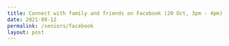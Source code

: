 ```yaml
---
title: Connect with family and friends on Facebook (20 Oct, 3pm - 4pm)
date: 2021-09-12
permalink: /seniors/facebook
layout: post
---
```

